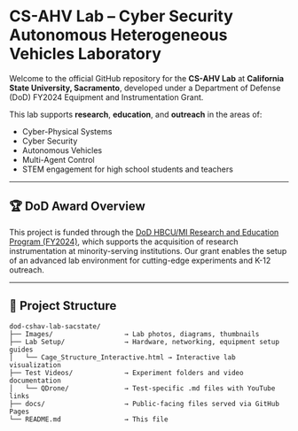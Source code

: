 # CS-AHV Lab – Cyber Security Autonomous Heterogeneous Vehicles Laboratory

Welcome to the official GitHub repository for the **CS-AHV Lab** at **California State University, Sacramento**, developed under a Department of Defense (DoD) FY2024 Equipment and Instrumentation Grant.

This lab supports **research**, **education**, and **outreach** in the areas of:
- Cyber-Physical Systems
- Cyber Security
- Autonomous Vehicles
- Multi-Agent Control
- STEM engagement for high school students and teachers

---

## 🏆 DoD Award Overview

This project is funded through the [DoD HBCU/MI Research and Education Program (FY2024)](https://www.defense.gov/News/Releases/Release/Article/3928512/department-of-defense-awards-50-million-in-research-equipment-grants-to-hbcus-a/#:~:text=The%20Department%20of%20Defense%20today,of%20research%20and%20scientific%20equipment.), which supports the acquisition of research instrumentation at minority-serving institutions. Our grant enables the setup of an advanced lab environment for cutting-edge experiments and K-12 outreach.

---

## 🧪 Project Structure

```text
dod-cshav-lab-sacstate/
├── Images/                  → Lab photos, diagrams, thumbnails
├── Lab Setup/               → Hardware, networking, equipment setup guides
│   └── Cage_Structure_Interactive.html → Interactive lab visualization
├── Test Videos/             → Experiment folders and video documentation
│   └── QDrone/              → Test-specific .md files with YouTube links
├── docs/                    → Public-facing files served via GitHub Pages
└── README.md                → This file
